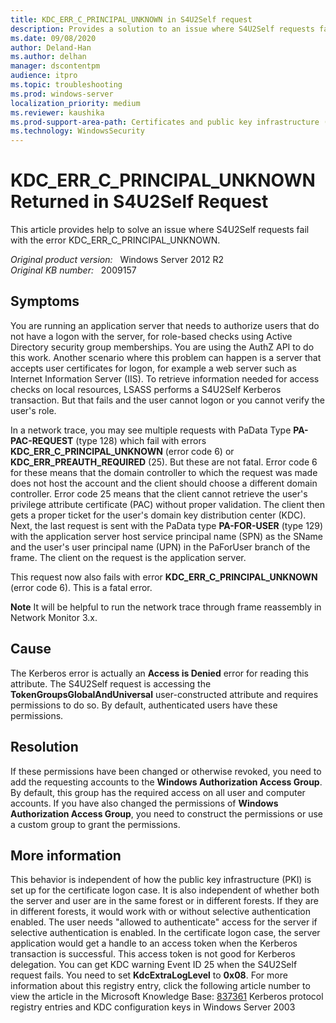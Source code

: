 ```yaml
---
title: KDC_ERR_C_PRINCIPAL_UNKNOWN in S4U2Self request
description: Provides a solution to an issue where S4U2Self requests fail with the error KDC_ERR_C_PRINCIPAL_UNKNOWN.
ms.date: 09/08/2020
author: Deland-Han
ms.author: delhan
manager: dscontentpm
audience: itpro
ms.topic: troubleshooting
ms.prod: windows-server
localization_priority: medium
ms.reviewer: kaushika
ms.prod-support-area-path: Certificates and public key infrastructure (PKI)
ms.technology: WindowsSecurity
---
```

# KDC_ERR_C_PRINCIPAL_UNKNOWN Returned in S4U2Self Request

This article provides help to solve an issue where S4U2Self requests fail with the error KDC_ERR_C_PRINCIPAL_UNKNOWN.

_Original product version:_ &nbsp; Windows Server 2012 R2  
_Original KB number:_ &nbsp; 2009157

## Symptoms

You are running an application server that needs to authorize users that do not have a logon with the server, for role-based checks using Active Directory security group memberships. You are using the AuthZ API to do this work. Another scenario where this problem can happen is a server that accepts user certificates for logon, for example a web server such as Internet Information Server (IIS). To retrieve information needed for access checks on local resources, LSASS performs a S4U2Self Kerberos transaction. But that fails and the user cannot logon or you cannot verify the user's role.

In a network trace, you may see multiple requests with PaData Type **PA-PAC-REQUEST** (type 128) which fail with errors **KDC_ERR_C_PRINCIPAL_UNKNOWN** (error code 6) or **KDC_ERR_PREAUTH_REQUIRED** (25). But these are not fatal. Error code 6 for these means that the domain controller to which the request was made does not host the account and the client should choose a different domain controller. Error code 25 means that the client cannot retrieve the user's privilege attribute certificate (PAC) without proper validation. The client then gets a proper ticket for the user's domain key distribution center (KDC).
Next, the last request is sent with the PaData type **PA-FOR-USER** (type 129) with the application server host service principal name (SPN) as the SName and the user's user principal name (UPN) in the PaForUser branch of the frame. The client on the request is the application server.

This request now also fails with error **KDC_ERR_C_PRINCIPAL_UNKNOWN** (error code 6). This is a fatal error.

**Note** It will be helpful to run the network trace through frame reassembly in Network Monitor 3.x.

## Cause

The Kerberos error is actually an **Access is Denied** error for reading this attribute.
The S4U2Self request is accessing the **TokenGroupsGlobalAndUniversal** user-constructed attribute and requires permissions to do so. By default, authenticated users have these permissions.

## Resolution

If these permissions have been changed or otherwise revoked, you need to add the requesting accounts to the **Windows Authorization Access Group**. By default, this group has the required access on all user and computer accounts.
If you have also changed the permissions of **Windows Authorization Access Group**, you need to construct the permissions or use a custom group to grant the permissions.

## More information

This behavior is independent of how the public key infrastructure (PKI) is set up for the certificate logon case. It is also independent of whether both the server and user are in the same forest or in different forests. If they are in different forests, it would work with or without selective authentication enabled. The user needs "allowed to authenticate" access for the server if selective authentication is enabled.
In the certificate logon case, the server application would get a handle to an access token when the Kerberos transaction is successful. This access token is not good for Kerberos delegation.
You can get KDC warning Event ID 25 when the S4U2Self request fails. You need to set **KdcExtraLogLevel** to **0x08**. For more information about this registry entry, click the following article number to view the article in the Microsoft Knowledge Base:
 [837361](https://support.microsoft.com/kb/837361)  Kerberos protocol registry entries and KDC configuration keys in Windows Server 2003
